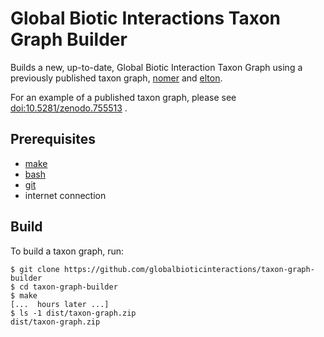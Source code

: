 # Global Biotic Interactions Taxon Graph Builder

Builds a new, up-to-date, Global Biotic Interaction Taxon Graph using a previously published taxon graph, [nomer](https://github.com/globalbioticinteractions/nomer) and [elton](https://github.com/globalbioticinteractions/elton). 

For an example of a published taxon graph, please see [doi:10.5281/zenodo.755513](https://doi.org/10.5281/zenodo.755513) .

## Prerequisites
 
 * [make](https://en.wikipedia.org/wiki/Make_(software)) 
 * [bash](https://en.wikipedia.org/wiki/Bash_(Unix_shell))
 * [git](https://en.wikipedia.org/wiki/Git)
 * internet connection

## Build

To build a taxon graph, run:

``` console
$ git clone https://github.com/globalbioticinteractions/taxon-graph-builder
$ cd taxon-graph-builder
$ make
[...  hours later ...]
$ ls -1 dist/taxon-graph.zip
dist/taxon-graph.zip
```
